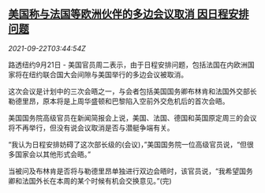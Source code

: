 <!--1632283262000-->
[美国称与法国等欧洲伙伴的多边会议取消 因日程安排问题](https://cn.reuters.com/article/usa-europe-allies-0921-tues-idCNKBS2GI08V)
------

<div><i>2021-09-22T03:44:54Z</i></div><p>路透纽约9月21日 - 美国官员周二表示，由于日程安排问题，包括法国在内欧洲国家将在纽约联合国大会间隙与美国举行的多边会议被取消。</p><p>这次会议是计划中的三次会晤之一，与会者包括美国国务卿布林肯和法国外交部长勒德里昂，原本将是上周华盛顿和巴黎陷入空前外交危机后的首次会晤。</p><p>美国国务院高级官员在新闻简报会上说，美国、法国、德国和英国原定周三的会议将不再举行，但没有说会议取消是否与潜艇争端有关。</p><p>“我认为日程安排妨碍了这次部长级的(会议)，”美国国务院一位高级官员说，“但很多国家会以其他形式会晤。”</p><p>当被问及布林肯是否将与勒德里昂单独进行双边会晤时，该官员说，“我希望国务卿和法国外长在本周的某个时候有机会交换意见。”(完)</p>
